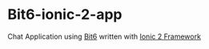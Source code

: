 # Bit6-ionic-2-app
Chat Application using [Bit6](https://bit6.com) written with [Ionic 2 Framework](http://ionicframework.com)
